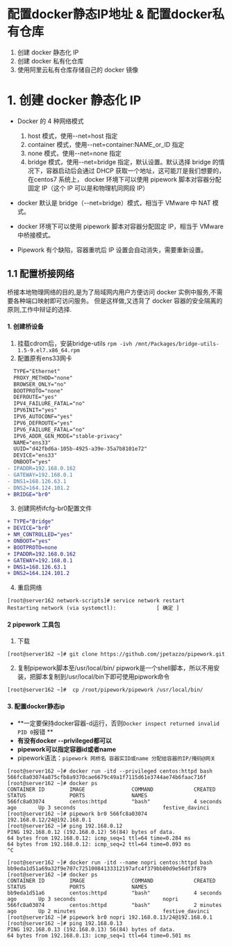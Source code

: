 # 配置docker静态IP地址 & 配置docker私有仓库

1. 创建 docker 静态化 IP
2. 创建 docker 私有化仓库
3. 使用阿里云私有仓库存储自己的 docker 镜像

# 1. 创建 docker 静态化 IP

- Docker 的 4 种网络模式
  1. host 模式，使用--net=host 指定
  2. container 模式，使用--net=container:NAME_or_ID 指定
  3. none 模式，使用--net=none 指定
  4. bridge 模式，使用--net=bridge 指定，默认设置。默认选择 bridge 的情况下，容器启动后会通过 DHCP 获取一个地址，这可能丌是我们想要的，在centos7 系统上， docker 环境下可以使用 pipework 脚本对容器分配固定 IP（这个 IP 可以是和物理机同网段 IP）

- docker 默认是 bridge（--net=bridge）模式，相当于 VMware 中 NAT 模式。
- docker 环境下可以使用 pipework 脚本对容器分配固定 IP，相当于 VMware 中桥接模式。
- Pipework 有个缺陷，容器重吭后 IP 设置会自动消失，需要重新设置。

## 1.1  配置桥接网络
桥接本地物理网络的目的,是为了局域网内用户方便访问 docker 实例中服务,不需要各种端口映射即可访问服务。 但是这样做,又违背了 docker 容器的安全隔离的原则,工作中辩证的选择.
#### 1. 创建桥设备
1. 挂载cdrom后，安装bridge-utils
```rpm -ivh /mnt/Packages/bridge-utils-1.5-9.el7.x86_64.rpm```
2. 配置原有ens33网卡
```diff
  TYPE="Ethernet"
  PROXY_METHOD="none"
  BROWSER_ONLY="no"
  BOOTPROTO="none"
  DEFROUTE="yes"
  IPV4_FAILURE_FATAL="no"
  IPV6INIT="yes"
  IPV6_AUTOCONF="yes"
  IPV6_DEFROUTE="yes"
  IPV6_FAILURE_FATAL="no"
  IPV6_ADDR_GEN_MODE="stable-privacy"
  NAME="ens33"
  UUID="d42fbd6a-105b-4925-a39e-35a7b8101e72"
  DEVICE="ens33"
  ONBOOT="yes"
- IPADDR=192.168.0.162
- GATEWAY=192.168.0.1
- DNS1=168.126.63.1
- DNS2=164.124.101.2
+ BRIDGE="br0"
```
3. 创建网桥ifcfg-br0配置文件
```diff
+ TYPE="Bridge"
+ DEVICE="br0"
+ NM_CONTROLLED="yes"
+ ONBOOT="yes"
+ BOOTPROTO=none
+ IPADDR=192.168.0.162
+ GATEWAY=192.168.0.1
+ DNS1=168.126.63.1
+ DNS2=164.124.101.2
```
4. 重启网络
```
[root@server162 network-scripts]# service network restart
Restarting network (via systemctl):             [ 确定 ]
```
#### 2 pipework 工具包
1. 下载
```
[root@server162 ~]# git clone https://github.com/jpetazzo/pipework.git
```
2. 复制pipework脚本至/usr/local/bin/ 
pipwork是一个shell脚本，所以不用安装，把脚本复制到/usr/local/bin下即可使用pipwork命令
```
[root@server162 ~]#  cp /root/pipework/pipework /usr/local/bin/
```

#### 3. 配置docker静态ip

- **一定要保持docker容器-d运行，否则```Docker inspect returned invalid PID 0```报错 **
- **有没有docker --privileged都可以**
- **pipework可以指定容器id或者name**
- pipework语法：```pipework 网桥名 容器实ID或name 分配给容器的IP/掩码@网关```

```
[root@server162 ~]# docker run -itd --privileged centos:httpd bash
566fc8a03074a875cfb8a9370cae6679c49a1f7115d61e3744ae74b6faac716f
[root@server162 ~]# docker ps
CONTAINER ID        IMAGE               COMMAND             CREATED             STATUS              PORTS               NAMES
566fc8a03074        centos:httpd        "bash"              4 seconds ago       Up 3 seconds                            festive_davinci
[root@server162 ~]# pipework br0 566fc8a03074 192.168.0.12/24@192.168.0.1
[root@server162 ~]# ping 192.168.0.12
PING 192.168.0.12 (192.168.0.12) 56(84) bytes of data.
64 bytes from 192.168.0.12: icmp_seq=1 ttl=64 time=0.284 ms
64 bytes from 192.168.0.12: icmp_seq=2 ttl=64 time=0.093 ms
^C
```
```
[root@server162 ~]# docker run -itd --name nopri centos:httpd bash
bb9eda1d51a69a32f9e707c72510084133312197afc4f379bb80d9e56df3f879
[root@server162 ~]# docker ps
CONTAINER ID        IMAGE               COMMAND             CREATED             STATUS              PORTS               NAMES
bb9eda1d51a6        centos:httpd        "bash"              4 seconds ago       Up 3 seconds                            nopri
566fc8a03074        centos:httpd        "bash"              2 minutes ago       Up 2 minutes                            festive_davinci
[root@server162 ~]# pipework br0 nopri 192.168.0.13/24@192.168.0.1
[root@server162 ~]# ping 192.168.0.13
PING 192.168.0.13 (192.168.0.13) 56(84) bytes of data.
64 bytes from 192.168.0.13: icmp_seq=1 ttl=64 time=0.501 ms
```


